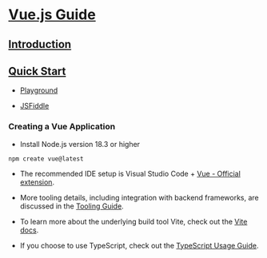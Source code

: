 # [Vue.js Guide](https://vuejs.org/guide/introduction.html)

## [Introduction](https://vuejs.org/guide/introduction.html)

## [Quick Start](https://vuejs.org/guide/quick-start.html)

-   [Playground](https://play.vuejs.org/)

*   [JSFiddle](https://jsfiddle.net/yyx990803/2ke1ab0z/)

### Creating a Vue Application

-   Install Node.js version 18.3 or higher

```
npm create vue@latest
```

-   The recommended IDE setup is Visual Studio Code + [Vue - Official extension](https://marketplace.visualstudio.com/items?itemName=Vue.volar).

-   More tooling details, including integration with backend frameworks, are discussed in the [Tooling Guide](https://vuejs.org/guide/scaling-up/tooling.html).
-   To learn more about the underlying build tool Vite, check out the [Vite docs](https://vite.dev/).
-   If you choose to use TypeScript, check out the [TypeScript Usage Guide](https://vuejs.org/guide/typescript/overview.html).
